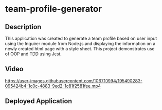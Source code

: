 # team-profile-generator

## Description

This application was created to generate a team profile based on user input using the Inquirer module from Node.js and displaying the information on a newly created html page with a style sheet. This project demonstrates use of OOP and TDD using Jest.

## Video

https://user-images.githubusercontent.com/106710994/195490283-095424b4-1c0c-4883-9ed2-1c81f2581fee.mp4

## Deployed Application
